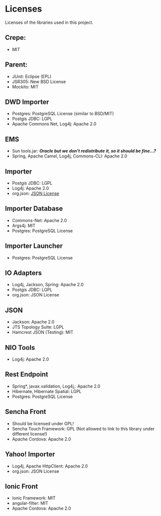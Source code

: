 # Licenses
Licenses of the libraries used in this project.

## Crepe:

- MIT

## Parent:

- JUnit: Eclipse (EPL)
- JSR305: New BSD License
- Mockito: MIT

## DWD Importer
- Postgres: PostgreSQL License (similar to BSD/MIT)
- Postgis JDBC: LGPL
- Apache Commons Net, Log4j: Apache 2.0


## EMS

- Sun tools.jar: **_Oracle but we don't redistribute it, so it should be fine...?_**
- Spring, Apache Camel, Log4j, Commons-CLI: Apache 2.0

## Importer

- Postgis JDBC: LGPL
- Log4j: Apache 2.0
- org.json: [JSON License](http://json.org/license.html)

## Importer Database

- Commons-Net: Apache 2.0
- Args4j: MIT
- Postgres: PostgreSQL License

## Importer Launcher

- Postgres: PostgreSQL License

## IO Adapters

- Log4j, Jackson, Spring: Apache 2.0
- Postgis JDBC: LGPL
- org.json: JSON License

## JSON

- Jackson: Apache 2.0
- JTS Topology Suite: LGPL
- Hamcrest JSON (Testing): MIT

## NIO Tools

- Log4j: Apache 2.0

## Rest Endpoint

- Spring*, javax.validation, Log4j,: Apache 2.0
- Hibernate, Hibernate Spatial: LGPL
- Postgres: PostgreSQL License

## Sencha Front
- Should be licensed under GPL!
- Sencha Touch Framework: GPL (Not allowed to link to this library under different license!)
- Apache Cordova: Apache 2.0

## Yahoo! Importer

- Log4j, Apache HttpClient: Apache 2.0
- org.json: JSON License

## Ionic Front

- Ionic Framework: MIT
- angular-filter: MIT
- Apache Cordova: Apache 2.0
